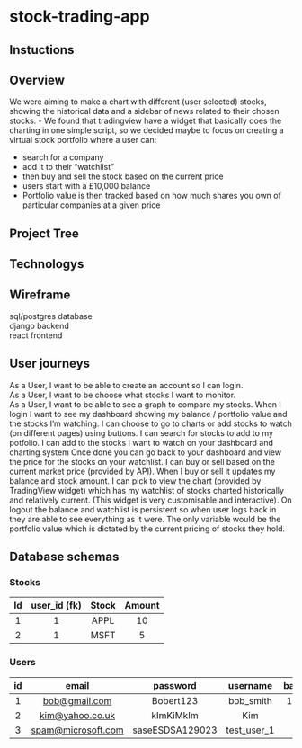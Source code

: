 # stock-trading-app
## Instuctions


## Overview
We were aiming to make a chart with different (user selected) stocks, showing the historical data and a sidebar of news related to their chosen stocks. - We found that tradingview have a widget that basically does the charting in one simple script, so we decided maybe to focus on creating a virtual stock portfolio where a user can:  
* search for a company  
* add it to their “watchlist”  
* then buy and sell the stock based on the current price  
* users start with a £10,000 balance  
* Portfolio value is then tracked based on how much shares you own of particular companies at a given price  

## Project Tree


## Technologys


## Wireframe
sql/postgres database  
django backend  
react frontend  
## User journeys
As a User, I want to be able to create an account so I can login.  
As a User, I want to be choose what stocks I want to monitor.  
As a User, I want to be able to see a graph to compare my stocks.
When I login I want to see my dashboard showing my balance / portfolio value and the stocks I’m watching. 
I can choose to go to charts or add stocks to watch (on different pages) using buttons.
I can search for stocks to add to my potfolio.
I can add to the stocks I want to watch on your dashboard and charting system
Once done you can go back to your dashboard and view the price for the stocks on your watchlist.
I can buy or sell based on the current market price (provided by API).
When I buy or sell it updates my balance and stock amount.
I can pick to view the chart (provided by TradingView widget) which has my watchlist of stocks charted historically and relatively current. (This widget is very customisable and interactive).
On logout the balance and watchlist is persistent so when user logs back in they are able to see everything as it were. The only variable would be the portfolio value which is dictated by the current pricing of stocks they hold.

## Database schemas
### Stocks
| Id | user_id (fk) | Stock | Amount |
|:--:|:------------:|:-----:|:------:|
|  1 |       1      |  APPL |   10   |
|  2 |       1      |  MSFT |    5   |

### Users
| id |        email       |     password    |   username  | balance |
|:--:|:------------------:|:---------------:|:-----------:|:-------:|
|  1 |    bob@gmail.com   |    Bobert123    |  bob_smith  |   10000 |
|  2 |   kim@yahoo.co.uk  |    kImKiMkIm    |     Kim     |   500   |
|  3 | spam@microsoft.com | saseESDSA129023 | test_user_1 |    0    |
